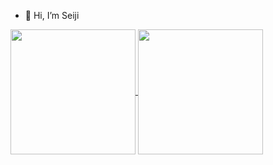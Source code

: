 - 👋 Hi, I’m Seiji


<a href="https://github.com/seiji327/github-readme-stats">
  <img align="center" src="https://github-readme-stats.vercel.app/api/top-langs/?username=seiji327&count_private=true&theme=tokyonight" height="200px" />
</a>
<a href="https://github.com/seiji327/github-readme-stats">
  <img align="center" src="https://github-readme-stats.vercel.app/api?username=seiji327&count_private=true&show_icons=true&theme=tokyonight" height="200px" />
</a>



<!---
seiji327/seiji327 is a ✨ special ✨ repository because its `README.md` (this file) appears on your GitHub profile.
You can click the Preview link to take a look at your changes.
--->
